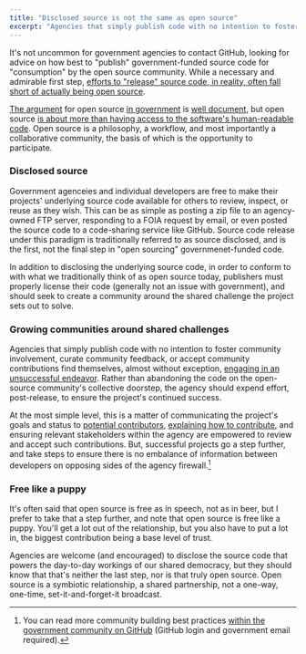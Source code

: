 ```yaml
---
title: "Disclosed source is not the same as open source"
excerpt: "Agencies that simply publish code with no intention to foster community involvement, curate community feedback, or accept community contributions find themselves, almost without exception, engaging in an unsuccessful endeavor."
---
```


It's not uncommon for government agencies to contact GitHub, looking for advice on how best to "publish" government-funded source code for "consumption" by the open source community. While a necessary and admirable first step, [efforts to "release" source code, in reality, often fall short of actually being open source](http://localhost:4000/2012/10/15/open-source-is-not-a-verb/).

[The argument](http://localhost:4000/2014/09/22/open-source-is-not-insecure/) for open source [in government](http://localhost:4000/2014/06/02/beyond-open-government/) is [well document](http://localhost:4000/2012/06/26/why-you-should-always-write-software-as-open-source/), but open source [is about more than having access to the software's human-readable code](http://[ben.balter.com/2014/01/27/open-collaboration/). Open source is a philosophy, a workflow, and most importantly a collaborative community, the basis of which is the opportunity to participate.

### Disclosed source

Government agenceies and individual developers are free to make their projects' underlying source code available for others to review, inspect, or reuse as they wish. This can be as simple as posting a zip file to an agency-owned FTP server, responding to a FOIA request by email, or even posted the source code to a code-sharing service like GitHub. Source code release under this paradigm is traditionally referred to as source disclosed, and is the first, not the final step in "open sourcing" governmenet-funded code.

In addition to disclosing the underlying source code, in order to conform to with what we traditionally think of as open source today, publishers must properly license their code (generally not an issue with government), and should seek to create a community around the shared challenge the project sets out to solve.

### Growing communities around shared challenges

Agencies that simply publish code with no intention to foster community involvement, curate community feedback, or accept community contributions find themselves, almost without exception, [engaging in an unsuccessful endeavor](http://www.theverge.com/2013/10/18/4852720/why-the-government-unpublished-the-source-code-for-healthcare-gov-github). Rather than abandoning the code on the open-source community's collective doorstep, the agency should expend effort, post-release, to ensure the project's continued success.

At the most simple level, this is a matter of communicating the project's goals and status to [potential contributors](http://localhost:4000/2013/08/11/everyone-contributes/), [explaining how to contribute](http://localhost:4000/2013/08/11/friction/), and ensuring relevant stakeholders within the agency are empowered to review and accept such contributions. But, successful projects go a step further, and take steps to ensure there is no embalance of information between developers on opposing sides of the agency firewall.[^1]

### Free like a puppy

It's often said that open source is free as in speech, not as in beer, but I prefer to take that a step further, and note that open source is free like a puppy. You'll get a lot out of the relationship, but you also have to put a lot in, the biggest contribution being a base level of trust.

Agencies are welcome (and encouraged) to disclose the source code that powers the day-to-day workings of our shared democracy, but they should know that that's neither the last step, nor is that truly open source. Open source is a symbiotic relationship, a shared partnership, not a one-way, one-time, set-it-and-forget-it broadcast.

[^1]: You can read more community building best practices [within the government community on GitHub](https://github.com/government/best-practices/blob/master/docs/community-building.md) (GitHub login and government email required).
